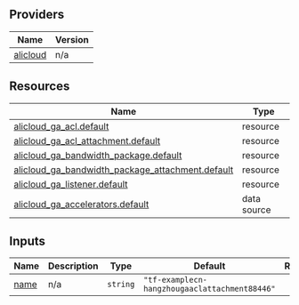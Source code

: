 <!-- BEGIN_TF_DOCS -->
## Providers

| Name | Version |
|------|---------|
| <a name="provider_alicloud"></a> [alicloud](#provider\_alicloud) | n/a |

## Resources

| Name | Type |
|------|------|
| [alicloud_ga_acl.default](https://registry.terraform.io/providers/hashicorp/alicloud/latest/docs/resources/ga_acl) | resource |
| [alicloud_ga_acl_attachment.default](https://registry.terraform.io/providers/hashicorp/alicloud/latest/docs/resources/ga_acl_attachment) | resource |
| [alicloud_ga_bandwidth_package.default](https://registry.terraform.io/providers/hashicorp/alicloud/latest/docs/resources/ga_bandwidth_package) | resource |
| [alicloud_ga_bandwidth_package_attachment.default](https://registry.terraform.io/providers/hashicorp/alicloud/latest/docs/resources/ga_bandwidth_package_attachment) | resource |
| [alicloud_ga_listener.default](https://registry.terraform.io/providers/hashicorp/alicloud/latest/docs/resources/ga_listener) | resource |
| [alicloud_ga_accelerators.default](https://registry.terraform.io/providers/hashicorp/alicloud/latest/docs/data-sources/ga_accelerators) | data source |

## Inputs

| Name | Description | Type | Default | Required |
|------|-------------|------|---------|:--------:|
| <a name="input_name"></a> [name](#input\_name) | n/a | `string` | `"tf-examplecn-hangzhougaaclattachment88446"` | no |
<!-- END_TF_DOCS -->    